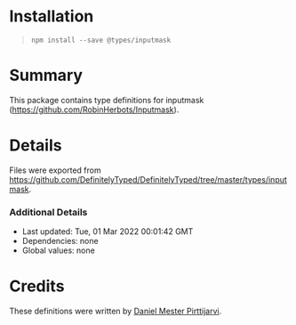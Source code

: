 # Installation
> `npm install --save @types/inputmask`

# Summary
This package contains type definitions for inputmask (https://github.com/RobinHerbots/Inputmask).

# Details
Files were exported from https://github.com/DefinitelyTyped/DefinitelyTyped/tree/master/types/inputmask.

### Additional Details
 * Last updated: Tue, 01 Mar 2022 00:01:42 GMT
 * Dependencies: none
 * Global values: none

# Credits
These definitions were written by [Daniel Mester Pirttijarvi](https://github.com/dmester).
